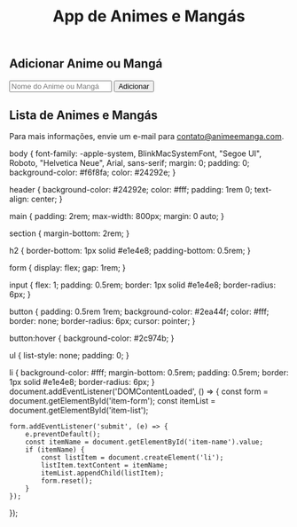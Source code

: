 <!DOCTYPE html>
<html lang="pt-BR">
<head>
    <meta charset="UTF-8">
    <meta name="viewport" content="width=device-width, initial-scale=1.0">
    <title>App de Animes e Mangás</title>
    <link rel="stylesheet" href="styles.css">
</head>
<body>
    <header>
        <h1>App de Animes e Mangás</h1>
    </header>
    <main>
        <section id="form-section">
            <h2>Adicionar Anime ou Mangá</h2>
            <form id="item-form">
                <input type="text" id="item-name" placeholder="Nome do Anime ou Mangá" required>
                <button type="submit">Adicionar</button>
            </form>
        </section>
        <section id="list-section">
            <h2>Lista de Animes e Mangás</h2>
            <ul id="item-list"></ul>
        </section>
    </main>
    <footer>
        <p>Para mais informações, envie um e-mail para <a href="mailto:contato@animeemanga.com">contato@animeemanga.com</a>.</p>
    </footer>
    <script src="script.js"></script>
</body>
</html>
body {
    font-family: -apple-system, BlinkMacSystemFont, "Segoe UI", Roboto, "Helvetica Neue", Arial, sans-serif;
    margin: 0;
    padding: 0;
    background-color: #f6f8fa;
    color: #24292e;
}

header {
    background-color: #24292e;
    color: #fff;
    padding: 1rem 0;
    text-align: center;
}

main {
    padding: 2rem;
    max-width: 800px;
    margin: 0 auto;
}

section {
    margin-bottom: 2rem;
}

h2 {
    border-bottom: 1px solid #e1e4e8;
    padding-bottom: 0.5rem;
}

form {
    display: flex;
    gap: 1rem;
}

input {
    flex: 1;
    padding: 0.5rem;
    border: 1px solid #e1e4e8;
    border-radius: 6px;
}

button {
    padding: 0.5rem 1rem;
    background-color: #2ea44f;
    color: #fff;
    border: none;
    border-radius: 6px;
    cursor: pointer;
}

button:hover {
    background-color: #2c974b;
}

ul {
    list-style: none;
    padding: 0;
}

li {
    background-color: #fff;
    margin-bottom: 0.5rem;
    padding: 0.5rem;
    border: 1px solid #e1e4e8;
    border-radius: 6px;
}
document.addEventListener('DOMContentLoaded', () => {
    const form = document.getElementById('item-form');
    const itemList = document.getElementById('item-list');

    form.addEventListener('submit', (e) => {
        e.preventDefault();
        const itemName = document.getElementById('item-name').value;
        if (itemName) {
            const listItem = document.createElement('li');
            listItem.textContent = itemName;
            itemList.appendChild(listItem);
            form.reset();
        }
    });
});
